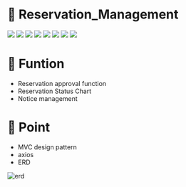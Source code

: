 # :pushpin: Reservation_Management
<img src="https://img.shields.io/badge/PHP-blueviolet?style=flat-square&logo=PHP&logoColor=white"/></a>
<img src="https://img.shields.io/badge/CodeIgniter-red?style=flat-square&logo=CodeIgniter&logoColor=white"/></a>
<img src="https://img.shields.io/badge/VueJS-brightgreen?style=flat-square&logo=Vue.js&logoColor=white"/></a>
<img src="https://img.shields.io/badge/JavaScript-yellow?style=flat-square&logo=JavaScript&logoColor=white"/></a>
<img src="https://img.shields.io/badge/ChartJS-ff69b4?style=flat-square&logo=Chart.js&logoColor=white"/></a>
<img src="https://img.shields.io/badge/xampp-orange?style=flat-square&logo=XAMPP&logoColor=white"/></a>
<img src="https://img.shields.io/badge/DBeaver-inactive?style=flat-square&logo=PHP&logoColor=white"/></a>
<img src="https://img.shields.io/badge/VSCODE-blue?style=flat-square&logo=Visual Studio Code&logoColor=white"/></a>

# :pushpin: Funtion
- Reservation approval function
- Reservation Status Chart
- Notice management

# :pushpin: Point
- MVC design pattern
- axios
- ERD

 ![erd](https://user-images.githubusercontent.com/79954748/143673339-72a8b995-04ab-4e7d-9336-0220fa7a11df.png)


